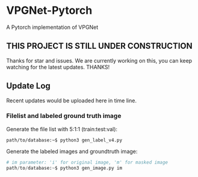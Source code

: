 # VPGNet-Pytorch
A Pytorch implementation of VPGNet

## THIS PROJECT IS STILL UNDER CONSTRUCTION
Thanks for star and issues. We are currently working on this, you can keep watching for the latest updates. THANKS!

## Update Log
Recent updates would be uploaded here in time line.

### Filelist and labeled ground truth image
Generate the file list with 5:1:1 (train:test:val):

`path/to/database:~$ python3 gen_label_v4.py`

Generate the labeled images and groundtruth image:

```python
# im parameter: 'i' for original image, 'm' for masked image
path/to/database:~$ python3 gen_image.py im
```
